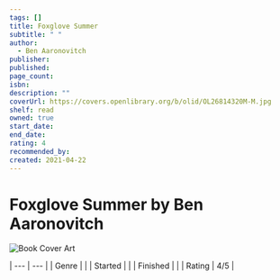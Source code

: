 ```yaml
---
tags: []
title: Foxglove Summer
subtitle: " "
author:
  - Ben Aaronovitch
publisher: 
published: 
page_count: 
isbn: 
description: ""
coverUrl: https://covers.openlibrary.org/b/olid/OL26814320M-M.jpg
shelf: read
owned: true
start_date: 
end_date: 
rating: 4
recommended_by: 
created: 2021-04-22
---
```


# Foxglove Summer by Ben Aaronovitch

![Book Cover Art](https://covers.openlibrary.org/b/olid/OL26814320M-M.jpg)


| --- | --- |
| Genre |  |
| Started |  |
| Finished |  |
| Rating | 4/5 |

